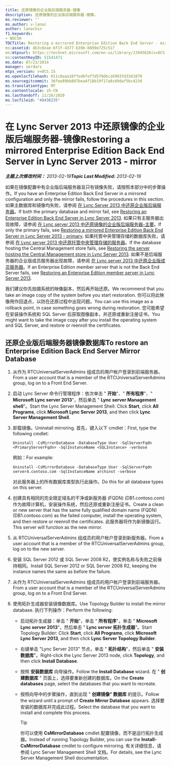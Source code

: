 ```yaml
---
title: 还原镜像的企业版后端服务器-镜像
description: 还原镜像的企业版后端服务器-镜像。
ms.reviewer: ''
ms.author: v-lanac
author: lanachin
f1.keywords:
- NOCSH
TOCTitle: Restoring a mirrored Enterprise Edition Back End Server - mirror
ms:assetid: 4b3c8eae-6f1f-4377-b39b-6699e725c517
ms:mtpsurl: https://technet.microsoft.com/en-us/library/JJ945626(v=OCS.15)
ms:contentKeyID: 51541471
ms.date: 07/23/2014
manager: serdars
mtps_version: v=OCS.15
ms.openlocfilehash: 011c0aaa10ffed6fef7d579dbc16993fd3341070
ms.sourcegitcommit: 36fee89bb887bea4f18b19f17a8c69daf5bc423d
ms.translationtype: MT
ms.contentlocale: zh-CN
ms.lasthandoff: 11/26/2020
ms.locfileid: "49436235"
---
```

# <a name="restoring-a-mirrored-enterprise-edition-back-end-server-in-lync-server-2013---mirror"></a><span data-ttu-id="4aa2d-103">在 Lync Server 2013 中还原镜像的企业版后端服务器-镜像</span><span class="sxs-lookup"><span data-stu-id="4aa2d-103">Restoring a mirrored Enterprise Edition Back End Server in Lync Server 2013 - mirror</span></span>

<div data-xmlns="http://www.w3.org/1999/xhtml">

<div class="topic" data-xmlns="http://www.w3.org/1999/xhtml" data-msxsl="urn:schemas-microsoft-com:xslt" data-cs="https://msdn.microsoft.com/">

<div data-asp="https://msdn2.microsoft.com/asp">



</div>

<div id="mainSection">

<div id="mainBody"><span data-ttu-id="4aa2d-104">

<span> </span></span><span class="sxs-lookup"><span data-stu-id="4aa2d-104">

<span> </span></span></span>

<span data-ttu-id="4aa2d-105">_**主题上次修改时间：** 2013-02-19_</span><span class="sxs-lookup"><span data-stu-id="4aa2d-105">_**Topic Last Modified:** 2013-02-19_</span></span>

<span data-ttu-id="4aa2d-106">如果在镜像配置中有企业版后端服务器且只有镜像失败，请按照本部分中的步骤操作。</span><span class="sxs-lookup"><span data-stu-id="4aa2d-106">If you have an Enterprise Edition Back End Server in a mirrored configuration and only the mirror fails, follow the procedures in this section.</span></span> <span data-ttu-id="4aa2d-107">如果主数据库和镜像均失败，请参阅 [在 Lync Server 2013 中还原企业版后端服务器](lync-server-2013-restoring-an-enterprise-edition-back-end-server.md)。</span><span class="sxs-lookup"><span data-stu-id="4aa2d-107">If both the primary database and mirror fail, see [Restoring an Enterprise Edition Back End Server in Lync Server 2013](lync-server-2013-restoring-an-enterprise-edition-back-end-server.md).</span></span> <span data-ttu-id="4aa2d-108">如果只有主服务器出现故障，请参阅 [在 Lync server 2013 中还原镜像的企业版后端服务器-主要](lync-server-2013-restoring-a-mirrored-enterprise-edition-back-end-server-primary.md)。</span><span class="sxs-lookup"><span data-stu-id="4aa2d-108">If only the primary fails, see [Restoring a mirrored Enterprise Edition Back End Server in Lync Server 2013 - primary](lync-server-2013-restoring-a-mirrored-enterprise-edition-back-end-server-primary.md).</span></span> <span data-ttu-id="4aa2d-109">如果托管中央管理存储的数据库失败，请参阅 [在 Lync server 2013 中还原托管中央管理存储的服务器](lync-server-2013-restoring-the-server-hosting-the-central-management-store.md)。</span><span class="sxs-lookup"><span data-stu-id="4aa2d-109">If the database hosting the Central Management store fails, see [Restoring the server hosting the Central Management store in Lync Server 2013](lync-server-2013-restoring-the-server-hosting-the-central-management-store.md).</span></span> <span data-ttu-id="4aa2d-110">如果不是后端服务器的企业版成员服务器出现故障，请参阅 [在 Lync server 2013 中还原企业版成员服务器](lync-server-2013-restoring-an-enterprise-edition-member-server.md)。</span><span class="sxs-lookup"><span data-stu-id="4aa2d-110">If an Enterprise Edition member server that is not the Back End Server fails, see [Restoring an Enterprise Edition member server in Lync Server 2013](lync-server-2013-restoring-an-enterprise-edition-member-server.md).</span></span>

<span data-ttu-id="4aa2d-111">我们建议你先拍摄系统的映像副本，然后再开始还原。</span><span class="sxs-lookup"><span data-stu-id="4aa2d-111">We recommend that you take an image copy of the system before you start restoration.</span></span> <span data-ttu-id="4aa2d-112">你可以将此映像用作回退点，以防在还原过程中出现问题。</span><span class="sxs-lookup"><span data-stu-id="4aa2d-112">You can use this image as a rollback point, in case something goes wrong during restoration.</span></span> <span data-ttu-id="4aa2d-113">您可能希望在安装操作系统和 SQL Server 后获取图像副本，并还原或重新注册证书。</span><span class="sxs-lookup"><span data-stu-id="4aa2d-113">You might want to take the image copy after you install the operating system and SQL Server, and restore or reenroll the certificates.</span></span>

<div>

## <a name="to-restore-an-enterprise-edition-back-end-server-mirror-database"></a><span data-ttu-id="4aa2d-114">还原企业版后端服务器镜像数据库</span><span class="sxs-lookup"><span data-stu-id="4aa2d-114">To restore an Enterprise Edition Back End Server Mirror Database</span></span>

1.  <span data-ttu-id="4aa2d-115">从作为 RTCUniversalServerAdmins 组成员的用户帐户登录到前端服务器。</span><span class="sxs-lookup"><span data-stu-id="4aa2d-115">From a user account that is a member of the RTCUniversalServerAdmins group, log on to a Front End Server.</span></span>

2.  <span data-ttu-id="4aa2d-116">启动 Lync Server 命令行管理程序：依次单击 " **开始**"、" **所有程序**"、" **Microsoft Lync server 2013**"，然后单击 " **Lync server Management shell**"。</span><span class="sxs-lookup"><span data-stu-id="4aa2d-116">Start the Lync Server Management Shell: Click **Start**, click **All Programs**, click **Microsoft Lync Server 2013**, and then click **Lync Server Management Shell**.</span></span>

3.  <span data-ttu-id="4aa2d-117">卸载镜像。</span><span class="sxs-lookup"><span data-stu-id="4aa2d-117">Uninstall mirroring.</span></span> <span data-ttu-id="4aa2d-118">首先，键入以下 cmdlet：</span><span class="sxs-lookup"><span data-stu-id="4aa2d-118">First, type the following cmdlet:</span></span>
    
        Uninstall -CsMirrorDatabase -DatabaseType User -SqlServerFqdn <PrimaryServerFqdn> -SqlInstanceName <SQLInstance> -verbose
    
    <span data-ttu-id="4aa2d-119">例如：</span><span class="sxs-lookup"><span data-stu-id="4aa2d-119">For example:</span></span>
    
        Uninstall -CsMirrorDatabase -DatabaseType User -SqlServerFqdn server4.contoso.com -SqlInstanceName archinst -verbose
    
    <span data-ttu-id="4aa2d-120">对此服务器上的所有数据库类型执行此操作。</span><span class="sxs-lookup"><span data-stu-id="4aa2d-120">Do this for all database types on this server.</span></span>

4.  <span data-ttu-id="4aa2d-121">创建具有相同的完全限定域名的干净或新服务器 (FQDN)  (DB1.contoso.com) 作为故障计算机，安装操作系统，然后还原或重新注册证书。</span><span class="sxs-lookup"><span data-stu-id="4aa2d-121">Create a clean or new server that has the same fully qualified domain name (FQDN) (DB1.contoso.com) as the failed computer, install the operating system, and then restore or reenroll the certificates.</span></span> <span data-ttu-id="4aa2d-122">此服务器将作为新镜像运行。</span><span class="sxs-lookup"><span data-stu-id="4aa2d-122">This server will function as the new mirror.</span></span>

5.  <span data-ttu-id="4aa2d-123">从 RTCUniversalServerAdmins 组成员的用户帐户登录到新服务器。</span><span class="sxs-lookup"><span data-stu-id="4aa2d-123">From a user account that is a member of the RTCUniversalServerAdmins group, log on to the new server.</span></span>

6.  <span data-ttu-id="4aa2d-124">安装 SQL Server 2012 或 SQL Server 2008 R2，使实例名称与失败之前保持相同。</span><span class="sxs-lookup"><span data-stu-id="4aa2d-124">Install SQL Server 2012 or SQL Server 2008 R2, keeping the instance names the same as before the failure.</span></span>

7.  <span data-ttu-id="4aa2d-125">从作为 RTCUniversalServerAdmins 组成员的用户帐户登录到前端服务器。</span><span class="sxs-lookup"><span data-stu-id="4aa2d-125">From a user account that is a member of the RTCUniversalServerAdmins group, log on to a Front End Server.</span></span>

8.  <span data-ttu-id="4aa2d-126">使用拓扑生成器安装镜像数据库。</span><span class="sxs-lookup"><span data-stu-id="4aa2d-126">Use Topology Builder to install the mirror database.</span></span> <span data-ttu-id="4aa2d-127">执行下列操作：</span><span class="sxs-lookup"><span data-stu-id="4aa2d-127">Perform the following:</span></span>
    
      - <span data-ttu-id="4aa2d-128">启动拓扑生成器：单击 " **开始**"，单击 " **所有程序**"，单击 " **Microsoft Lync server 2013**"，然后单击 " **Lync server 拓扑生成器**"。</span><span class="sxs-lookup"><span data-stu-id="4aa2d-128">Start Topology Builder: Click **Start**, click **All Programs**, click **Microsoft Lync Server 2013**, and then click **Lync Server Topology Builder**.</span></span>
    
      - <span data-ttu-id="4aa2d-129">右键单击 "Lync Server 2013" 节点，单击 " **拓扑结构**"，然后单击 " **安装数据库**"。</span><span class="sxs-lookup"><span data-stu-id="4aa2d-129">Right-click the Lync Server 2013 node, click **Topology**, and then click **Install Database**.</span></span>
    
      - <span data-ttu-id="4aa2d-130">按照 **安装数据库** 向导操作。</span><span class="sxs-lookup"><span data-stu-id="4aa2d-130">Follow the **Install Database** wizard.</span></span> <span data-ttu-id="4aa2d-131">在 " **创建数据库** " 页面上，选择要重新创建的数据库。</span><span class="sxs-lookup"><span data-stu-id="4aa2d-131">On the **Create databases** page, select the databases that you want to recreate.</span></span>
    
      - <span data-ttu-id="4aa2d-132">按照向导中的步骤操作，直到出现 " **创建镜像" 数据库** 的提示。</span><span class="sxs-lookup"><span data-stu-id="4aa2d-132">Follow the wizard until a prompt of **Create Mirror Database** appears.</span></span> <span data-ttu-id="4aa2d-133">选择要安装的数据库并完成此过程。</span><span class="sxs-lookup"><span data-stu-id="4aa2d-133">Select the database that you want to install and complete this process.</span></span>
        
        <div>
        

        > [!TIP]
        > <span data-ttu-id="4aa2d-134">你可以使用 <STRONG>CsMirrorDatabase</STRONG> cmdlet 配置镜像，而不是运行拓扑生成器。</span><span class="sxs-lookup"><span data-stu-id="4aa2d-134">Instead of running Topology Builder, you can use the <STRONG>Install-CsMirrorDatabase</STRONG> cmdlet to configure mirroring.</span></span> <span data-ttu-id="4aa2d-135">有关详细信息，请参阅 Lync Server Management Shell 文档。</span><span class="sxs-lookup"><span data-stu-id="4aa2d-135">For details, see the Lync Server Management Shell documentation.</span></span>

        
        <span data-ttu-id="4aa2d-136"></div>

</div>

</div>

<span> </span>

</div>

</div>

</span><span class="sxs-lookup"><span data-stu-id="4aa2d-136"></div>

</div>

</div>

<span> </span>

</div>

</div>

</span></span></div>

